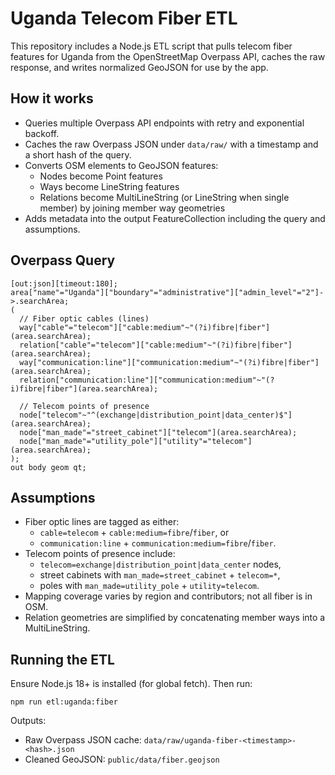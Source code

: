 # Uganda Telecom Fiber ETL

This repository includes a Node.js ETL script that pulls telecom fiber features for Uganda from the OpenStreetMap Overpass API, caches the raw response, and writes normalized GeoJSON for use by the app.

## How it works

- Queries multiple Overpass API endpoints with retry and exponential backoff.
- Caches the raw Overpass JSON under `data/raw/` with a timestamp and a short hash of the query.
- Converts OSM elements to GeoJSON features:
  - Nodes become Point features
  - Ways become LineString features
  - Relations become MultiLineString (or LineString when single member) by joining member way geometries
- Adds metadata into the output FeatureCollection including the query and assumptions.

## Overpass Query

```
[out:json][timeout:180];
area["name"="Uganda"]["boundary"="administrative"]["admin_level"="2"]->.searchArea;
(
  // Fiber optic cables (lines)
  way["cable"="telecom"]["cable:medium"~"(?i)fibre|fiber"](area.searchArea);
  relation["cable"="telecom"]["cable:medium"~"(?i)fibre|fiber"](area.searchArea);
  way["communication:line"]["communication:medium"~"(?i)fibre|fiber"](area.searchArea);
  relation["communication:line"]["communication:medium"~"(?i)fibre|fiber"](area.searchArea);

  // Telecom points of presence
  node["telecom"~"^(exchange|distribution_point|data_center)$"](area.searchArea);
  node["man_made"="street_cabinet"]["telecom"](area.searchArea);
  node["man_made"="utility_pole"]["utility"="telecom"](area.searchArea);
);
out body geom qt;
```

## Assumptions

- Fiber optic lines are tagged as either:
  - `cable=telecom` + `cable:medium=fibre`/`fiber`, or
  - `communication:line` + `communication:medium=fibre`/`fiber`.
- Telecom points of presence include:
  - `telecom=exchange|distribution_point|data_center` nodes,
  - street cabinets with `man_made=street_cabinet` + `telecom=*`,
  - poles with `man_made=utility_pole` + `utility=telecom`.
- Mapping coverage varies by region and contributors; not all fiber is in OSM.
- Relation geometries are simplified by concatenating member ways into a MultiLineString.

## Running the ETL

Ensure Node.js 18+ is installed (for global fetch). Then run:

```
npm run etl:uganda:fiber
```

Outputs:
- Raw Overpass JSON cache: `data/raw/uganda-fiber-<timestamp>-<hash>.json`
- Cleaned GeoJSON: `public/data/fiber.geojson`
